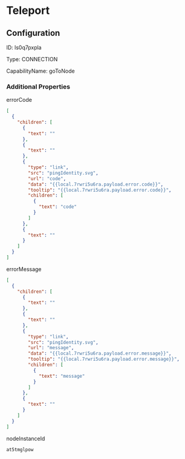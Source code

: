 # Teleport
## Configuration
ID:  ls0q7pxpla

Type: CONNECTION 

CapabilityName: goToNode






### Additional Properties
errorCode
```json 
[
  {
    "children": [
      {
        "text": ""
      },
      {
        "text": ""
      },
      {
        "type": "link",
        "src": "pingIdentity.svg",
        "url": "code",
        "data": "{{local.7rwri5u6ra.payload.error.code}}",
        "tooltip": "{{local.7rwri5u6ra.payload.error.code}}",
        "children": [
          {
            "text": "code"
          }
        ]
      },
      {
        "text": ""
      }
    ]
  }
]
```


errorMessage
```json 
[
  {
    "children": [
      {
        "text": ""
      },
      {
        "text": ""
      },
      {
        "type": "link",
        "src": "pingIdentity.svg",
        "url": "message",
        "data": "{{local.7rwri5u6ra.payload.error.message}}",
        "tooltip": "{{local.7rwri5u6ra.payload.error.message}}",
        "children": [
          {
            "text": "message"
          }
        ]
      },
      {
        "text": ""
      }
    ]
  }
]
```


nodeInstanceId
```string 
at5tmglpow
```




